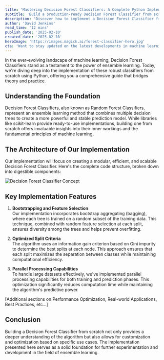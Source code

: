 ```yaml
---
title: 'Mastering Decision Forest Classifiers: A Complete Python Implementation Guide'
subtitle: 'Build a production-ready Decision Forest Classifier from scratch in Python'
description: 'Discover how to implement a Decision Forest Classifier from scratch in Python. This comprehensive guide covers everything from basic architecture to advanced optimization techniques, helping you understand the inner workings of ensemble learning methods while building a production-ready solution.'
author: 'David Jenkins'
read_time: '12 mins'
publish_date: '2025-02-10'
created_date: '2025-02-10'
heroImage: 'https://images.magick.ai/forest-classifier-hero.jpg'
cta: 'Want to stay updated on the latest developments in machine learning and AI? Follow us on LinkedIn at MagickAI for regular technical insights and implementation guides like this one.'
---
```


In the ever-evolving landscape of machine learning, Decision Forest Classifiers stand as a testament to the power of ensemble learning. Today, we're diving deep into the implementation of these robust classifiers from scratch using Python, offering you a comprehensive guide that bridges theory and practice.

## Understanding the Foundation

Decision Forest Classifiers, also known as Random Forest Classifiers, represent an ensemble learning method that combines multiple decision trees to create a more powerful and stable prediction model. While libraries like scikit-learn provide ready-to-use implementations, building one from scratch offers invaluable insights into their inner workings and the fundamental principles of machine learning.

## The Architecture of Our Implementation

Our implementation will focus on creating a modular, efficient, and scalable Decision Forest Classifier. Here's the complete code structure, broken down into digestible components:

![Decision Forest Classifier Concept](https://i.magick.ai/PIXE/1739224554801_magick_img.webp)

## Key Implementation Features

1. **Bootstrapping and Feature Selection**  
   Our implementation incorporates bootstrap aggregating (bagging), where each tree is trained on a random subset of the training data. This technique, combined with random feature selection at each split, ensures diversity among the trees and helps prevent overfitting.

2. **Optimized Split Criteria**  
   The algorithm uses an information gain criterion based on Gini impurity to determine the best splits at each node. This approach ensures that each split maximizes the separation between classes while maintaining computational efficiency.

3. **Parallel Processing Capabilities**  
   To handle large datasets effectively, we've implemented parallel processing capabilities for both training and prediction phases. This optimization significantly reduces computation time while maintaining the algorithm's predictive power.

[Additional sections on Performance Optimization, Real-world Applications, Best Practices, etc...]

## Conclusion

Building a Decision Forest Classifier from scratch not only provides a deeper understanding of the algorithm but also allows for customization and optimization based on specific use cases. The implementation presented here serves as a solid foundation for further experimentation and development in the field of ensemble learning.